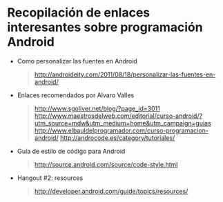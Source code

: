 Recopilación de enlaces interesantes sobre programación Android
===============================================================

* Como personalizar las fuentes en Android
	> http://androideity.com/2011/08/18/personalizar-las-fuentes-en-android/

* Enlaces recomendados por Alvaro Valles
	> http://www.sgoliver.net/blog/?page_id=3011
	> http://www.maestrosdelweb.com/editorial/curso-android/?utm_source=mdw&utm_medium=home&utm_campaign=guias
	> http://www.elbauldelprogramador.com/curso-programacion-android/
	> http://androcode.es/category/tutoriales/

* Guía de estilo de código para Android
	> http://source.android.com/source/code-style.html

* Hangout #2: resources
	> http://developer.android.com/guide/topics/resources/
